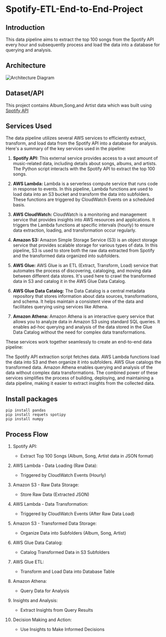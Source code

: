 # Spotify-ETL-End-to-End-Project
## Introduction

This data pipeline aims to extract the top 100 songs from the Spotify API every hour and subsequently process and load the data into a database for querying and analysis.
## Architecture
![Architecture Diagram](https://github.com/Adedamola29/Data-Engineering-End-to-End-Project/blob/main/Architecture.png)

## Dataset/API
This project contains Album,Song,and Artist data which was built using [Spotify API](https://developer.spotify.com/documentation/web-api)

## Services Used

The data pipeline utilizes several AWS services to efficiently extract, transform, and load data from the Spotify API into a database for analysis. Here's a summary of the key services used in the pipeline:

1. **Spotify API:** This external service provides access to a vast amount of music-related data, including details about songs, albums, and artists. The Python script interacts with the Spotify API to extract the top 100 songs.

2. **AWS Lambda:** Lambda is a serverless compute service that runs code in response to events. In this pipeline, Lambda functions are used to load data into an S3 bucket and transform the data into subfolders. These functions are triggered by CloudWatch Events on a scheduled basis.

3. **AWS CloudWatch:** CloudWatch is a monitoring and management service that provides insights into AWS resources and applications. It triggers the Lambda functions at specific intervals (hourly) to ensure data extraction, loading, and transformation occur regularly.

4. **Amazon S3:** Amazon Simple Storage Service (S3) is an object storage service that provides scalable storage for various types of data. In this pipeline, S3 is used to store both the raw data extracted from Spotify and the transformed data organized into subfolders.

5. **AWS Glue:** AWS Glue is an ETL (Extract, Transform, Load) service that automates the process of discovering, cataloging, and moving data between different data stores. It's used here to crawl the transformed data in S3 and catalog it in the AWS Glue Data Catalog.

6. **AWS Glue Data Catalog:** The Data Catalog is a central metadata repository that stores information about data sources, transformations, and schema. It helps maintain a consistent view of the data and facilitates querying using services like Athena.

7. **Amazon Athena:** Amazon Athena is an interactive query service that allows you to analyze data in Amazon S3 using standard SQL queries. It enables ad-hoc querying and analysis of the data stored in the Glue Data Catalog without the need for complex data transformations.

These services work together seamlessly to create an end-to-end data pipeline:

The Spotify API extraction script fetches data.
AWS Lambda functions load the data into S3 and then organize it into subfolders.
AWS Glue catalogs the transformed data.
Amazon Athena enables querying and analysis of the data without complex data transformations.
The combined power of these services simplifies the process of building, deploying, and maintaining a data pipeline, making it easier to extract insights from the collected data.

## Install packages
```
pip install pandas
pip install requets spotipy
pip install numpy
```
## Process Flow

1. Spotify API:
     - Extract Top 100 Songs (Album, Song, Artist data in JSON format)
   
   
2. AWS Lambda - Data Loading (Raw Data):
     - Triggered by CloudWatch Events (Hourly)           
   
3. Amazon S3 - Raw Data Storage:
     - Store Raw Data (Extracted JSON)

4. AWS Lambda - Data Transformation:
     - Triggered by CloudWatch Events (After Raw Data Load)         
  
5. Amazon S3 - Transformed Data Storage:
     - Organize Data into Subfolders (Album, Song, Artist)

6. AWS Glue Data Catalog:
     - Catalog Transformed Data in S3 Subfolders

7. AWS Glue ETL:
     - Transform and Load Data into Database Table

8. Amazon Athena:
     - Query Data for Analysis

9. Insights and Analysis:
     - Extract Insights from Query Results
   
10. Decision Making and Action:
      - Use Insights to Make Informed Decisions    






